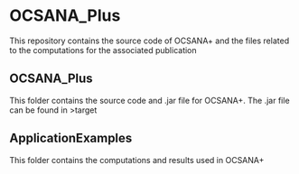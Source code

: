 # OCSANA_Plus
This repository contains the source code of OCSANA+ and the files related to the computations for the associated publication


## OCSANA_Plus
This folder contains the source code and .jar file for OCSANA+. The .jar file can be found in >target

## ApplicationExamples
This folder contains the computations and results used in OCSANA+